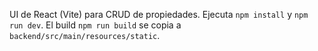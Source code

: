 UI de React (Vite) para CRUD de propiedades. Ejecuta `npm install` y `npm run dev`. El build `npm run build` se copia a `backend/src/main/resources/static`.
